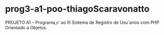 # prog3-a1-poo-thiagoScaravonatto
PROJETO A1 – Programa¸c˜ao III Sistema de Registro de Usu´arios com PHP Orientado a Objetos.
